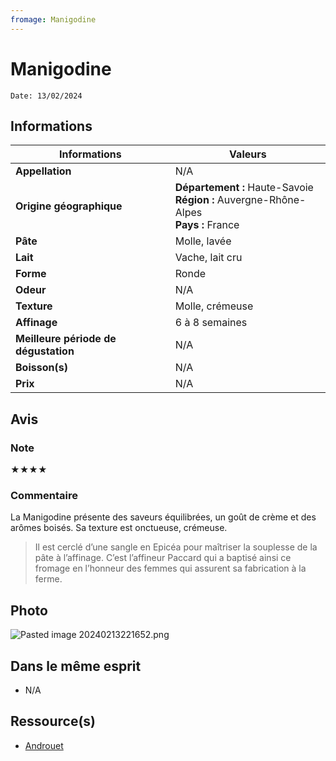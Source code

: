 ```yaml
---
fromage: Manigodine
---
```

# Manigodine
```
Date: 13/02/2024
```
## Informations

| Informations | Valeurs |
| ---- | ---- |
| **Appellation** | N/A |
| **Origine géographique** | **Département :** Haute-Savoie<br>**Région :** Auvergne-Rhône-Alpes<br>**Pays :** France   |
| **Pâte** | Molle, lavée |
| **Lait** | Vache, lait cru |
| **Forme** | Ronde |
| **Odeur** | N/A |
| **Texture** | Molle, crémeuse |
| **Affinage** | 6 à 8 semaines |
| **Meilleure période de dégustation** | N/A |
| **Boisson(s)** | N/A |
| **Prix** | N/A |

## Avis
### Note
★★★★
### Commentaire
La Manigodine présente des saveurs équilibrées, un goût de crème et des arômes boisés. Sa texture est onctueuse, crémeuse.

> Il est cerclé d’une sangle en Epicéa pour maîtriser la souplesse de la pâte à l’affinage. C’est l’affineur Paccard qui a baptisé ainsi ce fromage en l’honneur des femmes qui assurent sa fabrication à la ferme.

## Photo
![Pasted image 20240213221652.png](./M%C3%A9dias/Pasted%20image%2020240213221652.png)

## Dans le même esprit
* N/A

## Ressource(s)
* [Androuet](http://androuet.com/Manigodine-1529.html)